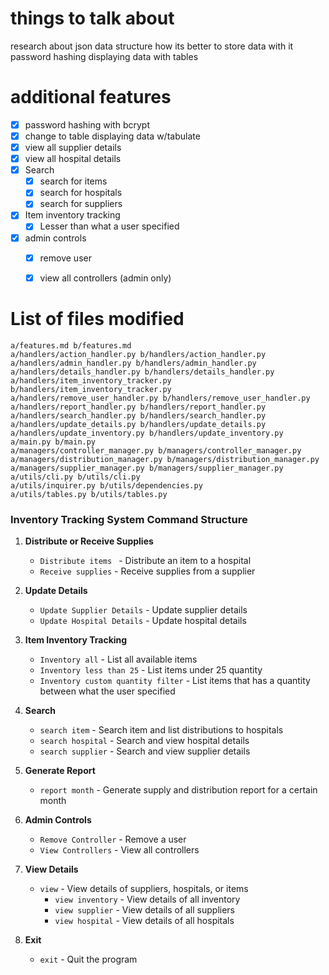 
# things to talk about
research about json data structure how its better to store data with it
password hashing
displaying data with tables

# additional features
- [x] password hashing with bcrypt
- [x] change to table displaying data w/tabulate
- [x] view all supplier details
- [x] view all hospital details
- [x] Search
  - [x] search for items
  - [x] search for hospitals
  - [x] search for suppliers
- [x] Item inventory tracking
  - [x] Lesser than what a user specified
- [x] admin controls
  - [x] remove user
  - [x] view all controllers (admin only)


# List of files modified
```
a/features.md b/features.md
a/handlers/action_handler.py b/handlers/action_handler.py
a/handlers/admin_handler.py b/handlers/admin_handler.py
a/handlers/details_handler.py b/handlers/details_handler.py
a/handlers/item_inventory_tracker.py b/handlers/item_inventory_tracker.py
a/handlers/remove_user_handler.py b/handlers/remove_user_handler.py
a/handlers/report_handler.py b/handlers/report_handler.py
a/handlers/search_handler.py b/handlers/search_handler.py
a/handlers/update_details.py b/handlers/update_details.py
a/handlers/update_inventory.py b/handlers/update_inventory.py
a/main.py b/main.py
a/managers/controller_manager.py b/managers/controller_manager.py
a/managers/distribution_manager.py b/managers/distribution_manager.py
a/managers/supplier_manager.py b/managers/supplier_manager.py
a/utils/cli.py b/utils/cli.py
a/utils/inquirer.py b/utils/dependencies.py
a/utils/tables.py b/utils/tables.py
```


### Inventory Tracking System Command Structure

1. **Distribute or Receive Supplies**
    - `Distribute items ` - Distribute an item to a hospital
    - `Receive supplies` - Receive supplies from a supplier

2. **Update Details**
      - `Update Supplier Details` - Update supplier details
      - `Update Hospital Details` - Update hospital details

3. **Item Inventory Tracking**
      - `Inventory all` - List all available items
      - `Inventory less than 25` - List items under 25 quantity
      - `Inventory custom quantity filter` - List items that has a quantity between what the user specified 

4. **Search**
      - `search item` - Search item and list distributions to hospitals
      - `search hospital` - Search and view hospital details
      - `search supplier` - Search and view supplier details

5. **Generate Report**
    - `report month` - Generate supply and distribution report for a certain month

6. **Admin Controls**
    - `Remove Controller` - Remove a user
    - `View Controllers` - View all controllers

8. **View Details**
    - `view` - View details of suppliers, hospitals, or items
        - `view inventory` - View details of all inventory
        - `view supplier` - View details of all suppliers
        - `view hospital` - View details of all hospitals

9. **Exit**
    - `exit` - Quit the program

